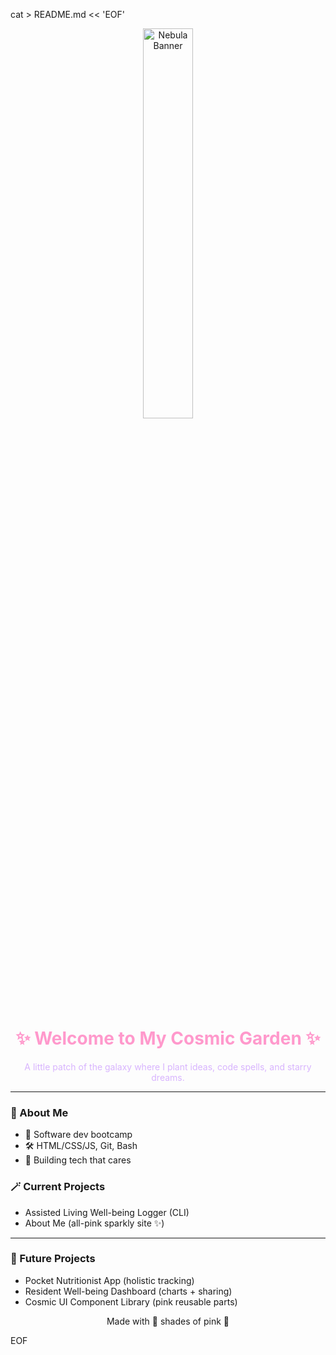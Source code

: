 cat > README.md << 'EOF'
<!-- Pink + purple nebula background -->
<p align="center">
  <img src="https://media1.tenor.com/images/f83d31e1059301ef744b41907189151f/tenor.gif?itemid=13728967" alt="Nebula Banner" width="40%">
</p>

<h1 align="center" style="color:#ff99cc;">✨ Welcome to My Cosmic Garden ✨</h1>

<p align="center" style="color:#d8b4fe;">
  A little patch of the galaxy where I plant ideas, code spells, and starry dreams.
</p>

---

### 🌸 About Me
- 🌱 Software dev bootcamp  
- 🛠 HTML/CSS/JS, Git, Bash  
- 💖 Building tech that cares

### 🪄 Current Projects
- Assisted Living Well-being Logger (CLI)  
- About Me (all-pink sparkly site ✨)

---

### 🌷 Future Projects
- Pocket Nutritionist App (holistic tracking)  
- Resident Well-being Dashboard (charts + sharing)  
- Cosmic UI Component Library (pink reusable parts)

<p align="center">Made with 🌸 shades of pink 🌸</p>
EOF
